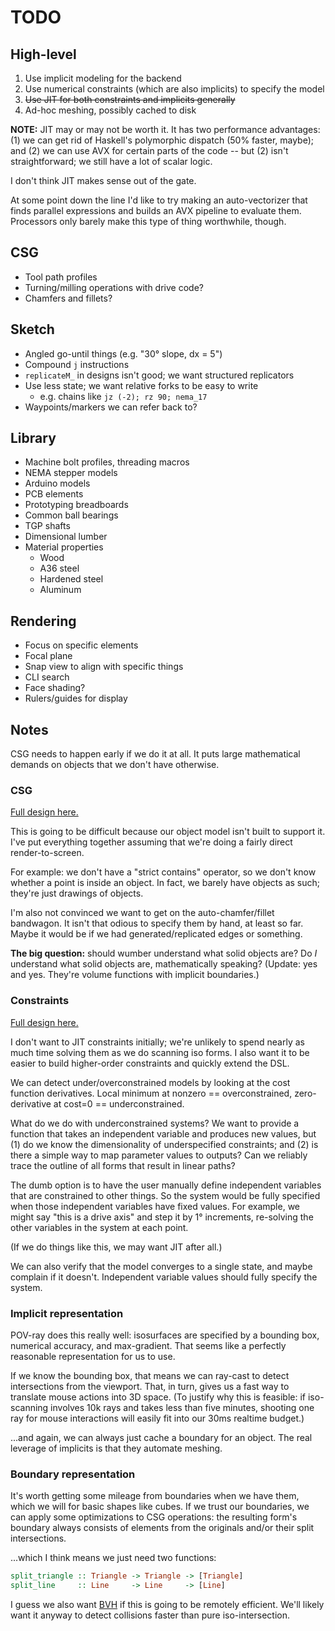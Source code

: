 # TODO
## High-level
1. Use implicit modeling for the backend
2. Use numerical constraints (which are also implicits) to specify the model
3. ~~Use JIT for both constraints and implicits generally~~
4. Ad-hoc meshing, possibly cached to disk

**NOTE:** JIT may or may not be worth it. It has two performance advantages: (1)
we can get rid of Haskell's polymorphic dispatch (50% faster, maybe); and (2) we
can use AVX for certain parts of the code -- but (2) isn't straightforward; we
still have a lot of scalar logic.

I don't think JIT makes sense out of the gate.

At some point down the line I'd like to try making an auto-vectorizer that finds
parallel expressions and builds an AVX pipeline to evaluate them. Processors
only barely make this type of thing worthwhile, though.


## CSG
+ Tool path profiles
+ Turning/milling operations with drive code?
+ Chamfers and fillets?


## Sketch
+ Angled go-until things (e.g. "30° slope, dx = 5")
+ Compound `j` instructions
+ `replicateM_` in designs isn't good; we want structured replicators
+ Use less state; we want relative forks to be easy to write
  + e.g. chains like `jz (-2); rz 90; nema_17`
+ Waypoints/markers we can refer back to?


## Library
+ Machine bolt profiles, threading macros
+ NEMA stepper models
+ Arduino models
+ PCB elements
+ Prototyping breadboards
+ Common ball bearings
+ TGP shafts
+ Dimensional lumber
+ Material properties
  + Wood
  + A36 steel
  + Hardened steel
  + Aluminum


## Rendering
+ Focus on specific elements
+ Focal plane
+ Snap view to align with specific things
+ CLI search
+ Face shading?
+ Rulers/guides for display


## Notes
CSG needs to happen early if we do it at all. It puts large mathematical demands
on objects that we don't have otherwise.


### CSG
[Full design here.](design/csg.md)

This is going to be difficult because our object model isn't built to support
it. I've put everything together assuming that we're doing a fairly direct
render-to-screen.

For example: we don't have a "strict contains" operator, so we don't know
whether a point is inside an object. In fact, we barely have objects as such;
they're just drawings of objects.

I'm also not convinced we want to get on the auto-chamfer/fillet bandwagon. It
isn't that odious to specify them by hand, at least so far. Maybe it would be if
we had generated/replicated edges or something.

**The big question:** should wumber understand what solid objects are? Do _I_
understand what solid objects are, mathematically speaking? (Update: yes and
yes. They're volume functions with implicit boundaries.)


### Constraints
[Full design here.](design/constraints.md)

I don't want to JIT constraints initially; we're unlikely to spend nearly as
much time solving them as we do scanning iso forms. I also want it to be easier
to build higher-order constraints and quickly extend the DSL.

We can detect under/overconstrained models by looking at the cost function
derivatives. Local minimum at nonzero == overconstrained, zero-derivative at
cost=0 == underconstrained.

What do we do with underconstrained systems? We want to provide a function that
takes an independent variable and produces new values, but (1) do we know the
dimensionality of underspecified constraints; and (2) is there a simple way to
map parameter values to outputs? Can we reliably trace the outline of all forms
that result in linear paths?

The dumb option is to have the user manually define independent variables that
are constrained to other things. So the system would be fully specified when
those independent variables have fixed values. For example, we might say "this
is a drive axis" and step it by 1° increments, re-solving the other variables in
the system at each point.

(If we do things like this, we may want JIT after all.)

We can also verify that the model converges to a single state, and maybe
complain if it doesn't. Independent variable values should fully specify the
system.


### Implicit representation
POV-ray does this really well: isosurfaces are specified by a bounding box,
numerical accuracy, and max-gradient. That seems like a perfectly reasonable
representation for us to use.

If we know the bounding box, that means we can ray-cast to detect intersections
from the viewport. That, in turn, gives us a fast way to translate mouse actions
into 3D space. (To justify why this is feasible: if iso-scanning involves 10k
rays and takes less than five minutes, shooting one ray for mouse interactions
will easily fit into our 30ms realtime budget.)

...and again, we can always just cache a boundary for an object. The real
leverage of implicits is that they automate meshing.


### Boundary representation
It's worth getting some mileage from boundaries when we have them, which we will
for basic shapes like cubes. If we trust our boundaries, we can apply some
optimizations to CSG operations: the resulting form's boundary always consists
of elements from the originals and/or their split intersections.

...which I think means we just need two functions:

```haskell
split_triangle :: Triangle -> Triangle -> [Triangle]
split_line     :: Line     -> Line     -> [Line]
```

I guess we also want [BVH][bvh] if this is going to be remotely efficient. We'll
likely want it anyway to detect collisions faster than pure iso-intersection.

[bvh]: https://en.wikipedia.org/wiki/Bounding_volume_hierarchy
